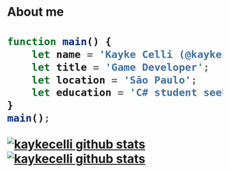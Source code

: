 <h1>About me<h1>

```javascript
function main() {
    let name = 'Kayke Celli (@kaykecelli)';
    let title = 'Game Developer';
    let location = 'São Paulo';
    let education = 'C# student seeking opportunities';
}
main();
```


<a href="https://github.com/Gurupreet">
 <img align="center" src="https://github-readme-stats.vercel.app/api?username=kaykecelli&theme=merko&show_icons=true&hide_border=true&count_private=true" alt="kaykecelli github stats"/>
</a>

<a href="https://github.com/Gurupreet">
 <img align="center" src="https://github-readme-stats.vercel.app/api/top-langs/?username=kaykecelli&theme=merko&show_icons=true&hide_border=true&layout=compact" alt="kaykecelli github stats"/>
</a>

<!---
--->
